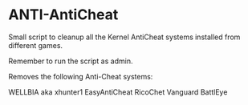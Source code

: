 # ANTI-AntiCheat

Small script to cleanup all the Kernel AntiCheat systems installed from different games.

Remember to run the script as admin.

Removes the following Anti-Cheat systems:

WELLBIA aka xhunter1
EasyAntiCheat
RicoChet
Vanguard
BattlEye
